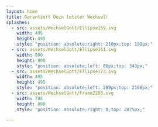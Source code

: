 ```yaml
---
layout: home
title: Garantiert Dein letzter Wechsel!
splashes:
  - src: assets/WechselGott/Ellipse159.svg
    width: 495
    height: 495
    style: "position: absolute;right: 210px;top: 198px;"
  - src: assets/WechselGott/Ellipse161.svg
    width: 800
    height: 800
    style: "position: absolute;left: 80px;top: 343px;"
  - src: assets/WechselGott/Ellipse173.svg
    width: 495
    height: 495
    style: "position: absolute;left: 289px;top: 2168px;"
  - src: assets/WechselGott/Frame2283.svg
    width: 784
    height: 800
    style: "position: absolute;right: 0;top: 2875px;"

---
```


